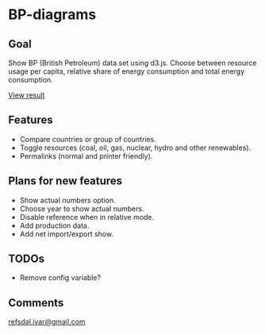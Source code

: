BP-diagrams
===========

Goal
----
Show BP (British Petroleum) data set using d3.js.
Choose between resource usage per capita, 
relative share of energy consumption and total energy consumption.

[View result](http://ivarref.github.io/bp-diagrams/)


Features
--------

* Compare countries or group of countries.
* Toggle resources (coal, oil, gas, nuclear, hydro and other renewables).
* Permalinks (normal and printer friendly).

Plans for new features
----------------------

* Show actual numbers option.
* Choose year to show actual numbers.
* Disable reference when in relative mode.
* Add production data.
* Add net import/export show.

TODOs
----------------------

* Remove config variable?

Comments
--------
refsdal.ivar@gmail.com

